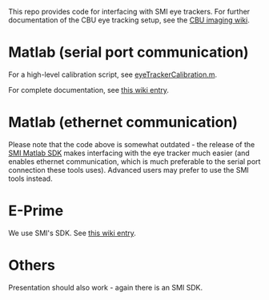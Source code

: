This repo provides code for interfacing with SMI eye trackers. For further
documentation of the CBU eye tracking setup, see the [CBU imaging
wiki](http://imaging.mrc-cbu.cam.ac.uk/meg/EyeTracking).

# Matlab (serial port communication)
For a high-level calibration script, see
[eyeTrackerCalibration.m](eyeTrackerCalibration.m).

For complete documentation, see [this wiki
entry](http://imaging.mrc-cbu.cam.ac.uk/meg/EyeTrackingWithMatlab).

# Matlab (ethernet communication)
Please note that the code above is somewhat outdated - the release of the [SMI
Matlab
SDK](https://uk.mathworks.com/products/connections/product_detail/product_119541.html)
makes interfacing with the eye tracker much easier (and enables ethernet
communication, which is much preferable to the serial port connection these
tools uses). Advanced users may prefer to use the SMI tools instead.

# E-Prime
We use SMI's SDK. See [this wiki entry](http://imaging.mrc-cbu.cam.ac.uk/meg/EyeTrackingWithEprime).

# Others
Presentation should also work - again there is an SMI SDK.
